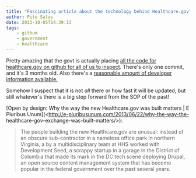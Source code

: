 ```yaml
---
title: "Fascinating article about the technology behind Healthcare.gov"
author: Pito Salas
date: 2013-10-05T14:39:13
tags:
    - githum
    - government
    - healthcare
---
```




Pretty amazing that the govt is actually placing [all the code for
healthcare.gov on github for all of us to
inspect](<https://github.com/CMSgov/healthcare.gov>). There's only one commit,
and it's 3 months old. Also there's a [reasonable amount of developer
information available. ](<https://www.healthcare.gov/developers/>)

[](<https://www.healthcare.gov/developers/>)Somehow I suspect that it is not
*all* there or how fast it will be updated, but still whatever's there is a
big step forward from the SOP of the past!

[Open by design: Why the way the new Healthcare.gov was built matters | E
Pluribus Unum](<http://e-pluribusunum.com/2013/06/22/why-the-way-the-
healthcare-gov-exchange-was-built-matters/>):

> The people building the new Healthcare.gov are unusual: instead of an
> obscure sub-contractor in a nameless office park in northern Virginia, a by
> a multidisciplinary team at HHS worked with Development Seed, a scrappy
> startup in a garage in the District of Columbia that made its mark in the DC
> tech scene deploying Drupal, an open source content management system that
> has become popular in the federal government over the past several years.





